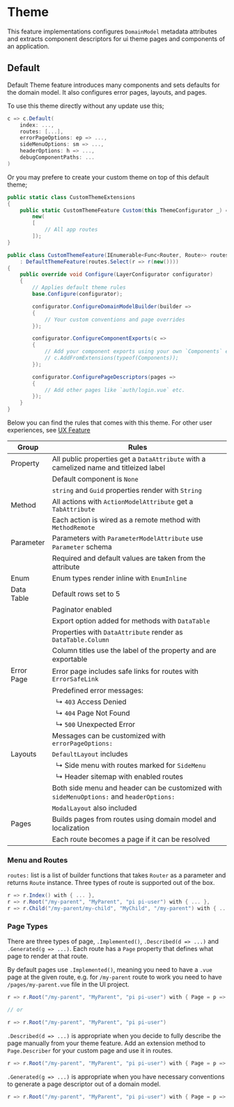 # Theme

This feature implementations configures `DomainModel` metadata attributes and
extracts component descriptors for ui theme pages and components of an
application.

## Default

Default Theme feature introduces many components and sets defaults for the
domain model. It also configures error pages, layouts, and pages.

To use this theme directly without any update use this;

```csharp
c => c.Default(
    index: ...,
    routes: [...],
    errorPageOptions: ep => ...,
    sideMenuOptions: sm => ...,
    headerOptions: h => ...,
    debugComponentPaths: ...
)
```

Or you may prefere to create your custom theme on top of this default theme;

```csharp
public static class CustomThemeExtensions
{
    public static CustomThemeFeature Custom(this ThemeConfigurator _) =>
        new(
        [
            // All app routes
        ]);
}

public class CustomThemeFeature(IEnumerable<Func<Router, Route>> routes)
    : DefaultThemeFeature(routes.Select(r => r(new())))
{
    public override void Configure(LayerConfigurator configurator)
    {
        // Applies default theme rules
        base.Configure(configurator);

        configurator.ConfigureDomainModelBuilder(builder =>
        {
            // Your custom conventions and page overrides
        });

        configurator.ConfigureComponentExports(c =>
        {
            // Add your component exports using your own `Components` extensions
            // c.AddFromExtensions(typeof(Components));
        });

        configurator.ConfigurePageDescriptors(pages =>
        {
            // Add other pages like `auth/login.vue` etc.
        });
    }
}
```

Below you can find the rules that comes with this theme. For other user
experiences, see [UX Feature](ux.md)

| Group      | Rules                                                                                    |
| ---        | ---                                                                                      |
| Property   | All public properties get a `DataAttribute` with a camelized name and titleized label    |
|            | Default component is `None`                                                              |
|            | `string` and `Guid` properties render with `String`                                      |
| Method     | All actions with `ActionModelAttribute` get a `TabAttribute`                             |
|            | Each action is wired as a remote method with `MethodRemote`                              |
| Parameter  | Parameters with `ParameterModelAttribute` use `Parameter` schema                         |
|            | Required and default values are taken from the attribute                                 |
| Enum       | Enum types render inline with `EnumInline`                                               |
| Data Table | Default rows set to 5                                                                    |
|            | Paginator enabled                                                                        |
|            | Export option added for methods with `DataTable`                                         |
|            | Properties with `DataAttribute` render as `DataTable.Column`                             |
|            | Column titles use the label of the property and are exportable                           |
| Error Page | Error page includes safe links for routes with `ErrorSafeLink`                           |
|            | Predefined error messages:                                                               |
|            | &nbsp; ↳ `403` Access Denied                                                             |
|            | &nbsp; ↳ `404` Page Not Found                                                            |
|            | &nbsp; ↳ `500` Unexpected Error                                                          |
|            | Messages can be customized with `errorPageOptions:`                                      |
| Layouts    | `DefaultLayout` includes                                                                 |
|            | &nbsp; ↳ Side menu with routes marked for `SideMenu`                                     |
|            | &nbsp; ↳ Header sitemap with enabled routes                                              |
|            | Both side menu and header can be customized with `sideMenuOptions:` and `headerOptions:` |
|            | `ModalLayout` also included                                                              |
| Pages      | Builds pages from routes using domain model and localization                             |
|            | Each route becomes a page if it can be resolved                                          |

### Menu and Routes

`routes:` list is a list of builder functions that takes `Router` as a parameter
and returns `Route` instance. Three types of route is supported out of the box.

```csharp
r => r.Index() with { ... },
r => r.Root("/my-parent", "MyParent", "pi pi-user") with { ... },
r => r.Child("/my-parent/my-child", "MyChild", "/my-parent") with { ... },
```

### Page Types

There are three types of page, `.Implemented()`, `.Described(d => ...)` and
`.Generated(g => ...)`. Each route has a `Page` property that defines what page
to render at that route.

By default pages use `.Implemented()`, meaning you need to have a `.vue` page at
the given route, e.g. for `/my-parent` route to work you need to have
`/pages/my-parent.vue` file in the UI project.

```csharp
r => r.Root("/my-parent", "MyParent", "pi pi-user") with { Page = p => p.Implemented() }

// or

r => r.Root("/my-parent", "MyParent", "pi pi-user")
```

`.Described(d => ...)` is appropriate when you decide to fully describe the page
manually from your theme feature. Add an extension method to `Page.Describer`
for your custom page and use it in routes.

```csharp
r => r.Root("/my-parent", "MyParent", "pi pi-user") with { Page = p => p.Described(d => d.MyParent()) }
```

`.Generated(g => ...)` is appropriate when you have necessary conventions to
generate a page descriptor out of a domain model.

```csharp
r => r.Root("/my-parent", "MyParent", "pi pi-user") with { Page = p => p.Generated(g => g.From<MyParent>()) }
```
